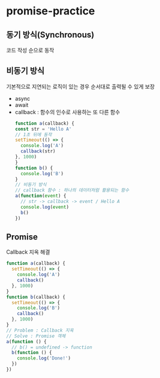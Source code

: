 # promise-practice

## 동기 방식(Synchronous)

코드 작성 순으로 동작

## 비동기 방식

기본적으로 지연되는 로직이 있는 경우 순서대로 출력될 수 있게 보장

- async
- await
- callback : 함수의 인수로 사용하는 또 다른 함수
  ```js
  function a(callback) {
  const str = 'Hello A'
  // 1초 뒤에 동작
  setTimeout(() => {
    console.log('A')
    callback(str)
  }, 1000)
  }
  function b() {
    console.log('B')
  }
  // 비동기 방식
  // callback 함수 : 하나의 데이터처럼 활용되는 함수
  a(function(event) {
    // str -> callback -> event / Hello A
    console.log(event)
    b()
  })
  ```
  
## Promise

Callback 지옥 해결
```js
function a(callback) {
  setTimeout(() => {
    console.log('A')
    callback()
  }, 1000)
}
function b(callback) {
  setTimeout(() => {
    console.log('B')
    callback()
  }, 1000)
}
// Problem : Callback 지옥
// Solve : Promise 객체
a(function () {
  // b() = undefined -> function
  b(function () {
    console.log('Done!')
  }) 
})
```

